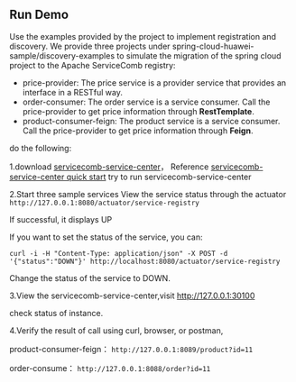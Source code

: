 ## Run Demo
Use the examples provided by the project to implement registration and discovery.
We provide three projects under spring-cloud-huawei-sample/discovery-examples to simulate 
the migration of the spring cloud project to the Apache ServiceComb registry:

* price-provider: The price service is a provider service 
that provides an interface in a RESTful way.
* order-consumer: The order service is a service consumer. 
Call the price-provider to get price information through **RestTemplate**.
* product-consumer-feign: The product service is a service consumer. 
Call the price-provider to get price information through **Feign**.


do the following:


1.download [servicecomb-service-center](https://github.com/apache/servicecomb-service-center/releases)， 
Reference [servicecomb-service-center quick start](https://github.com/apache/servicecomb-service-center#quick-start)
try to run servicecomb-service-center

2.Start three sample services
View the service status through the actuator
  `http://127.0.0.1:8080/actuator/service-registry`
  
If successful, it displays UP

If you want to set the status of the service, you can:

`curl -i -H "Content-Type: application/json" -X POST -d '{"status":"DOWN"}' http://localhost:8080/actuator/service-registry`

Change the status of the service to DOWN.

3.View the servicecomb-service-center,visit http://127.0.0.1:30100

check status of instance.

4.Verify the result of call using curl, browser, or postman,

product-consumer-feign：
  `http://127.0.0.1:8089/product?id=11`

order-consume：
  `http://127.0.0.1:8088/order?id=11`